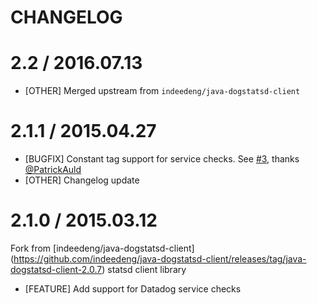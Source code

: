 # CHANGELOG

2.2 / 2016.07.13
================
* [OTHER] Merged upstream from `indeedeng/java-dogstatsd-client`

2.1.1 / 2015.04.27
==================
* [BUGFIX] Constant tag support for service checks. See [#3][], thanks [@PatrickAuld][]
* [OTHER] Changelog update

2.1.0 / 2015.03.12
==================
Fork from [indeedeng/java-dogstatsd-client] (https://github.com/indeedeng/java-dogstatsd-client/releases/tag/java-dogstatsd-client-2.0.7) statsd client library
* [FEATURE] Add support for Datadog service checks


<!--- The following link definition list is generated by PimpMyChangelog --->
[#3]: https://github.com/DataDog/java-dogstatsd-client/issues/3
[@PatrickAuld]: https://github.com/PatrickAuld
